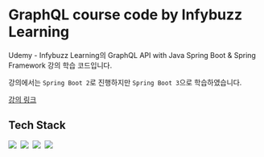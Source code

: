 # GraphQL course code by Infybuzz Learning

Udemy - Infybuzz Learning의 GraphQL API with Java Spring Boot & Spring Framework 강의 학습 코드입니다.

강의에서는 `Spring Boot 2`로 진행하지만 `Spring Boot 3`으로 학습하였습니다.

[강의 링크](https://www.udemy.com/course/graphql-with-java-spring-boot-query-mutation-schema-resolver-edge-jpa/)

## Tech Stack

<img src="https://img.shields.io/badge/Java-007396?style=flat-square&logo=OpenJDK&logoColor=white">&nbsp;
<img src="https://img.shields.io/badge/Spring Boot 3-6DB33F?style=flat-square&logo=springboot&logoColor=white">&nbsp;
<img src="https://img.shields.io/badge/MySQL-4479A1?style=flat-square&logo=mysql&logoColor=white">&nbsp;
<img src="https://img.shields.io/badge/GraphQL-E10098?style=flat-square&logo=graphql&logoColor=white">&nbsp;
